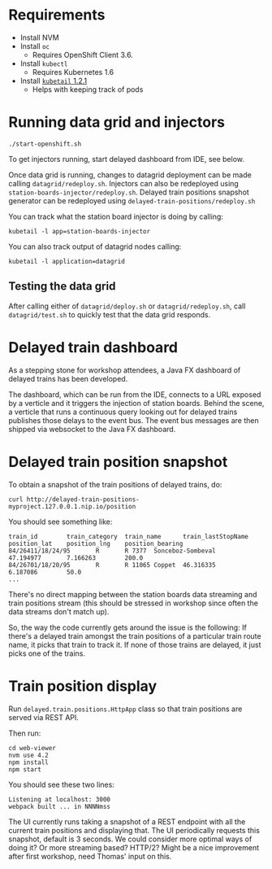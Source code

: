 # Requirements

* Install NVM
* Install `oc`
  * Requires OpenShift Client 3.6.
* Install `kubectl`
  * Requires Kubernetes 1.6
* Install [`kubetail` 1.2.1](https://github.com/johanhaleby/kubetail/tree/1.2.1)
  * Helps with keeping track of pods


# Running data grid and injectors 

    ./start-openshift.sh

To get injectors running, start delayed dashboard from IDE, see below.

Once data grid is running, changes to datagrid deployment can be made calling `datagrid/redeploy.sh`.
Injectors can also be redeployed using `station-boards-injector/redeploy.sh`.
Delayed train positions snapshot generator can be redeployed using `delayed-train-positions/redeploy.sh` 

You can track what the station board injector is doing by calling:

    kubetail -l app=station-boards-injector

You can also track output of datagrid nodes calling:

    kubetail -l application=datagrid


## Testing the data grid

After calling either of `datagrid/deploy.sh` or `datagrid/redeploy.sh`, call `datagrid/test.sh` to quickly test that the data grid responds. 


# Delayed train dashboard

As a stepping stone for workshop attendees, a Java FX dashboard of delayed trains has been developed.

The dashboard, which can be run from the IDE, connects to a URL exposed by a verticle and it triggers the injection of station boards.
Behind the scene, a verticle that runs a continuous query looking out for delayed trains publishes those delays to the event bus.
The event bus messages are then shipped via websocket to the Java FX dashboard.


# Delayed train position snapshot

To obtain a snapshot of the train positions of delayed trains, do:

    curl http://delayed-train-positions-myproject.127.0.0.1.nip.io/position
    
You should see something like:

    train_id        train_category  train_name      train_lastStopName      position_lat    position_lng    position_bearing
    84/26411/18/24/95       R       R 7377  Sonceboz-Sombeval       47.194977       7.166263        200.0
    84/26701/18/20/95       R       R 11065 Coppet  46.316335       6.187086        50.0
    ...

There's no direct mapping between the station boards data streaming and train positions stream
(this should be stressed in workshop since often the data streams don't match up).

So, the way the code currently gets around the issue is the following:
If there's a delayed train amongst the train positions of a particular train route name, it picks that train to track it.
If none of those trains are delayed, it just picks one of the trains.


# Train position display

Run `delayed.train.positions.HttpApp` class so that train positions are served via REST API.

Then run:

    cd web-viewer
    nvm use 4.2
    npm install
    npm start

You should see these two lines:

    Listening at localhost: 3000
    webpack built ... in NNNNmss

The UI currently runs taking a snapshot of a REST endpoint with all the current train positions and displaying that.
The UI periodically requests this snapshot, default is 3 seconds.
We could consider more optimal ways of doing it? Or more streaming based? HTTP/2?
Might be a nice improvement after first workshop, need Thomas' input on this.
